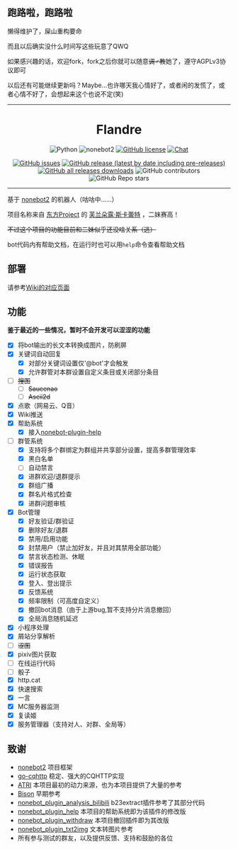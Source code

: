 ## 跑路啦，跑路啦

懒得维护了，屎山重构要命

而且以后确实没什么时间写这些玩意了QWQ

如果感兴趣的话，欢迎fork，fork之后你就可以随意~~调♂教~~她了，遵守AGPLv3协议即可

以后还有可能继续更新吗？Maybe…也许哪天我心情好了，或者闲的发慌了，或者心情不好了，会想起来这个也说不定(笑)

------

<div align="center">

# Flandre

![Python](https://img.shields.io/badge/python-3.10%2B-lightgrey)
![nonebot2](https://img.shields.io/badge/nonebot2-2.0.0b2-yellowgreen)
[![GitHub license](https://img.shields.io/github/license/KoishiMoe/Flandre)](https://github.com/KoishiMoe/Flandre/blob/main/LICENSE)
[![Chat](https://img.shields.io/badge/Chat-724678572-green)](https://jq.qq.com/?_wv=1027&k=z75kmJl7)

[![GitHub issues](https://img.shields.io/github/issues/KoishiMoe/FLandre)](https://github.com/KoishiMoe/Flandre/issues)
[![GitHub release (latest by date including pre-releases)](https://img.shields.io/github/v/release/KoishiMoe/Flandre?include_prereleases)](https://github.com/KoishiMoe/Flandre/releases)
[![GitHub all releases downloads](https://img.shields.io/github/downloads/KoishiMoe/Flandre/total)](https://github.com/KoishiMoe/Flandre/releases)
![GitHub contributors](https://img.shields.io/github/contributors/KoishiMoe/Flandre)
![GitHub Repo stars](https://img.shields.io/github/stars/KoishiMoe/Flandre?style=social)

</div>

-----

基于 [nonebot2](https://github.com/nonebot/nonebot2) 的机器人（咕咕中……）

项目名称来自 [东方Project](https://zh.moegirl.org.cn/zh-cn/%E4%B8%9C%E6%96%B9Project) 的 [芙兰朵露·斯卡蕾特](https://zh.moegirl.org.cn/%E8%8A%99%E5%85%B0%E6%9C%B5%E9%9C%B2%C2%B7%E6%96%AF%E5%8D%A1%E8%95%BE%E7%89%B9) ，二妹赛高！

~~不过这个项目的功能目前和二妹似乎还没啥关系（逃）~~

bot代码内有帮助文档，在运行时也可以用`help`命令查看帮助文档

## 部署
请参考[Wiki的对应页面](https://github.com/KoishiMoe/Flandre/wiki/%E9%83%A8%E7%BD%B2)

## 功能
**鉴于最近的一些情况，暂时不会开发可以涩涩的功能**
- [x] 将bot输出的长文本转换成图片，防刷屏
- [x] 关键词自动回复
  - [x] 对部分关键词设置仅'@bot'才会触发
  - [x] 允许群管对本群设置自定义条目或关闭部分条目
- [ ] ~~搜图~~
  - [ ] ~~Saucenao~~
  - [ ] ~~Ascii2d~~
- [x] 点歌（网易云、Q音）
- [x] Wiki推送
- [x] 帮助系统
  - [x] 接入[nonebot-plugin-help](https://github.com/XZhouQD/nonebot-plugin-help)
- [ ] 群管系统
  - [x] 支持将多个群绑定为群组并共享部分设置，提高多群管理效率
  - [x] 黑白名单
  - [ ] 自动禁言
  - [x] 进群欢迎/退群提示
  - [x] 群组广播
  - [x] 群名片格式检查
  - [x] 进群问题审核
- [x] Bot管理
  - [x] 好友验证/群验证
  - [x] 删除好友/退群
  - [x] 禁用/启用功能
  - [x] 封禁用户（禁止加好友，并且对其禁用全部功能）
  - [x] 禁言状态检测、休眠
  - [x] 错误报告
  - [x] 运行状态获取
  - [x] 登入、登出提示
  - [x] 反馈系统
  - [x] 频率限制（可高度自定义）
  - [x] 撤回bot消息（由于上游bug,暂不支持分片消息撤回）
  - [x] 全局消息随机延迟
- [x] 小程序处理
- [x] 屑站分享解析
- [ ] ~~涩图~~
- [x] pixiv图片获取
- [ ] 在线运行代码
- [ ] 骰子
- [x] http.cat
- [x] 快速搜索
- [x] 一言
- [x] MC服务器监测
- [x] 复读姬
- [x] 服务管理器（支持对人、对群、全局等）

## 致谢
* [nonebot2](https://github.com/nonebot/nonebot2) 项目框架
* [go-cqhttp](https://github.com/Mrs4s/go-cqhttp) 稳定、强大的CQHTTP实现
* [ATRI](https://github.com/Kyomotoi/ATRI) 本项目最初的动力来源，也为本项目提供了大量的参考
* [Bison](https://github.com/felinae98/nonebot-bison) 早期参考
* [nonebot_plugin_analysis_bilibili](https://github.com/mengshouer/nonebot_plugin_analysis_bilibili) b23extract插件参考了其部分代码
* [nonebot_plugin_help](https://github.com/XZhouQD/nonebot-plugin-help) 本项目的帮助系统即为该插件的修改版
* [nonebot_plugin_withdraw](https://github.com/MeetWq/nonebot-plugin-withdraw) 本项目撤回插件即为其改版
* [nonebot_plugin_txt2img](https://github.com/mobyw/nonebot-plugin-txt2img) 文本转图片参考
* 所有参与测试的群友，以及提供反馈、支持和鼓励的各位
